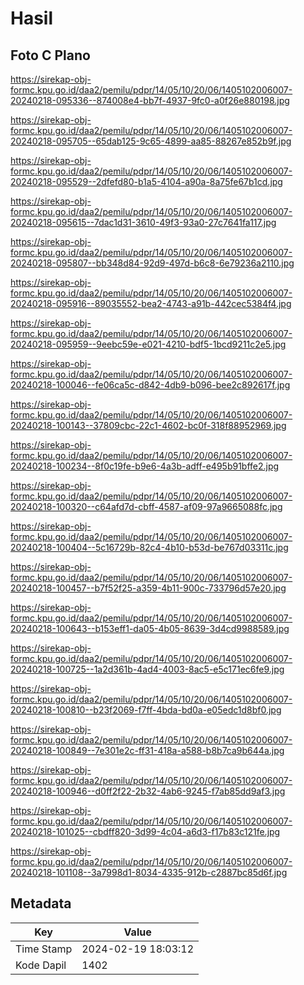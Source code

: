 # Hasil

## Foto C Plano

https://sirekap-obj-formc.kpu.go.id/daa2/pemilu/pdpr/14/05/10/20/06/1405102006007-20240218-095336--874008e4-bb7f-4937-9fc0-a0f26e880198.jpg

https://sirekap-obj-formc.kpu.go.id/daa2/pemilu/pdpr/14/05/10/20/06/1405102006007-20240218-095705--65dab125-9c65-4899-aa85-88267e852b9f.jpg

https://sirekap-obj-formc.kpu.go.id/daa2/pemilu/pdpr/14/05/10/20/06/1405102006007-20240218-095529--2dfefd80-b1a5-4104-a90a-8a75fe67b1cd.jpg

https://sirekap-obj-formc.kpu.go.id/daa2/pemilu/pdpr/14/05/10/20/06/1405102006007-20240218-095615--7dac1d31-3610-49f3-93a0-27c7641fa117.jpg

https://sirekap-obj-formc.kpu.go.id/daa2/pemilu/pdpr/14/05/10/20/06/1405102006007-20240218-095807--bb348d84-92d9-497d-b6c8-6e79236a2110.jpg

https://sirekap-obj-formc.kpu.go.id/daa2/pemilu/pdpr/14/05/10/20/06/1405102006007-20240218-095916--89035552-bea2-4743-a91b-442cec5384f4.jpg

https://sirekap-obj-formc.kpu.go.id/daa2/pemilu/pdpr/14/05/10/20/06/1405102006007-20240218-095959--9eebc59e-e021-4210-bdf5-1bcd9211c2e5.jpg

https://sirekap-obj-formc.kpu.go.id/daa2/pemilu/pdpr/14/05/10/20/06/1405102006007-20240218-100046--fe06ca5c-d842-4db9-b096-bee2c892617f.jpg

https://sirekap-obj-formc.kpu.go.id/daa2/pemilu/pdpr/14/05/10/20/06/1405102006007-20240218-100143--37809cbc-22c1-4602-bc0f-318f88952969.jpg

https://sirekap-obj-formc.kpu.go.id/daa2/pemilu/pdpr/14/05/10/20/06/1405102006007-20240218-100234--8f0c19fe-b9e6-4a3b-adff-e495b91bffe2.jpg

https://sirekap-obj-formc.kpu.go.id/daa2/pemilu/pdpr/14/05/10/20/06/1405102006007-20240218-100320--c64afd7d-cbff-4587-af09-97a9665088fc.jpg

https://sirekap-obj-formc.kpu.go.id/daa2/pemilu/pdpr/14/05/10/20/06/1405102006007-20240218-100404--5c16729b-82c4-4b10-b53d-be767d03311c.jpg

https://sirekap-obj-formc.kpu.go.id/daa2/pemilu/pdpr/14/05/10/20/06/1405102006007-20240218-100457--b7f52f25-a359-4b11-900c-733796d57e20.jpg

https://sirekap-obj-formc.kpu.go.id/daa2/pemilu/pdpr/14/05/10/20/06/1405102006007-20240218-100643--b153eff1-da05-4b05-8639-3d4cd9988589.jpg

https://sirekap-obj-formc.kpu.go.id/daa2/pemilu/pdpr/14/05/10/20/06/1405102006007-20240218-100725--1a2d361b-4ad4-4003-8ac5-e5c171ec6fe9.jpg

https://sirekap-obj-formc.kpu.go.id/daa2/pemilu/pdpr/14/05/10/20/06/1405102006007-20240218-100810--b23f2069-f7ff-4bda-bd0a-e05edc1d8bf0.jpg

https://sirekap-obj-formc.kpu.go.id/daa2/pemilu/pdpr/14/05/10/20/06/1405102006007-20240218-100849--7e301e2c-ff31-418a-a588-b8b7ca9b644a.jpg

https://sirekap-obj-formc.kpu.go.id/daa2/pemilu/pdpr/14/05/10/20/06/1405102006007-20240218-100946--d0ff2f22-2b32-4ab6-9245-f7ab85dd9af3.jpg

https://sirekap-obj-formc.kpu.go.id/daa2/pemilu/pdpr/14/05/10/20/06/1405102006007-20240218-101025--cbdff820-3d99-4c04-a6d3-f17b83c121fe.jpg

https://sirekap-obj-formc.kpu.go.id/daa2/pemilu/pdpr/14/05/10/20/06/1405102006007-20240218-101108--3a7998d1-8034-4335-912b-c2887bc85d6f.jpg


## Metadata

| Key        | Value               |
| ---------- | ------------------- |
| Time Stamp | 2024-02-19 18:03:12 |
| Kode Dapil | 1402                |



